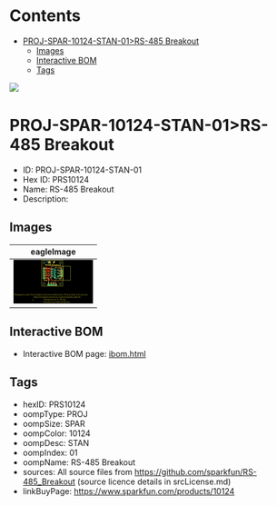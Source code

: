 



Contents
========

* [PROJ-SPAR-10124-STAN-01>RS-485 Breakout](#proj-spar-10124-stan-01rs-485-breakout)
	* [Images](#images)
	* [Interactive BOM](#interactive-bom)
	* [Tags](#tags)
  
![][im]
# PROJ-SPAR-10124-STAN-01>RS-485 Breakout

- ID: PROJ-SPAR-10124-STAN-01
- Hex ID: PRS10124
- Name: RS-485 Breakout
- Description: 

## Images
  
  

|eagleImage|
| :---: |
|[![eagleImage](eagleImage_140.png)](eagleImage_600.png)|

## Interactive BOM

- Interactive BOM page: [ibom.html](kicad/bom/ibom.html)

## Tags

- hexID: PRS10124
- oompType: PROJ
- oompSize: SPAR
- oompColor: 10124
- oompDesc: STAN
- oompIndex: 01
- oompName: RS-485 Breakout
- sources: All source files from https://github.com/sparkfun/RS-485_Breakout (source licence details in srcLicense.md)
- linkBuyPage: https://www.sparkfun.com/products/10124



[im]: eagleImage_450.png
